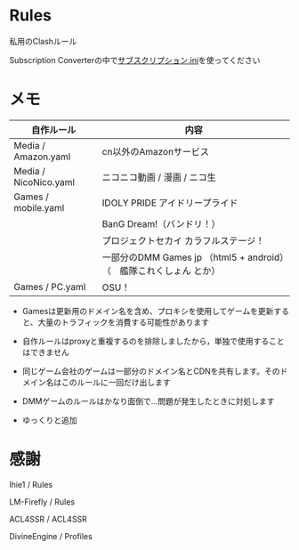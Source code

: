 # Rules
私用のClashルール

Subscription Converterの中で[サブスクリプション.ini](https://raw.githubusercontent.com/shiinarimo/Rules/main/%E3%82%B5%E3%83%96%E3%82%B9%E3%82%AF%E3%83%AA%E3%83%97%E3%82%B7%E3%83%A7%E3%83%B3.ini)を使ってください

# メモ

| 自作ルール | 内容 |
| --- | --- |
| Media / Amazon.yaml | cn以外のAmazonサービス |
| Media / NicoNico.yaml | ニコニコ動画 / 漫画 / ニコ生 | 
| Games / mobile.yaml | IDOLY PRIDE アイドリープライド |
|   | BanG Dream!（バンドリ！） |
|   | プロジェクトセカイ カラフルステージ！ |
|   | 一部分のDMM Games jp （html5 + android）（　艦隊これくしょん とか） |
| Games / PC.yaml | OSU！ |

- Gamesは更新用のドメイン名を含め、プロキシを使用してゲームを更新すると、大量のトラフィックを消費する可能性があります

- 自作ルールはproxyと重複するのを排除しましたから，単独で使用することはできません

- 同じゲーム会社のゲームは一部分のドメイン名とCDNを共有します。そのドメイン名はこのルールに一回だけ出します

- DMMゲームのルールはかなり面倒で...問題が発生したときに対処します

- ゆっくりと追加

# 感謝

lhie1 / Rules

LM-Firefly / Rules

ACL4SSR / ACL4SSR

DivineEngine / Profiles
